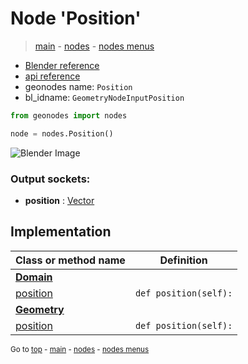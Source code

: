 # Node 'Position'

> [main](../structure.md) - [nodes](nodes.md) - [nodes menus](nodes_menus.md)

- [Blender reference](https://docs.blender.org/manual/en/latest/modeling/geometry_nodes/input/position.html)
- [api reference](https://docs.blender.org/api/current/bpy.types.GeometryNodeInputPosition.html)
- geonodes name: `Position`
- bl_idname: `GeometryNodeInputPosition`

```python
from geonodes import nodes

node = nodes.Position()
```

![Blender Image](https://docs.blender.org/manual/en/latest/_images/node-types_GeometryNodeInputPosition.webp)

### Output sockets:

- **position** : [Vector](Vector.md)

## Implementation

| Class or method name | Definition |
|----------------------|------------|
| **[Domain](Domain.md)** |
| [position](Domain.md#position-property) | `def position(self):` |
| **[Geometry](Geometry.md)** |
| [position](Geometry.md#position-property) | `def position(self):` |
<sub>Go to [top](#node-Position) - [main](../structure.md) - [nodes](nodes.md) - [nodes menus](nodes_menus.md)</sub>

